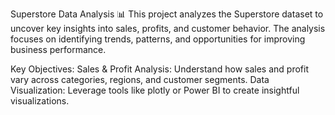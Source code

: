 Superstore Data Analysis 📊
This project analyzes the Superstore dataset to uncover key insights into sales, profits, and customer behavior. The analysis focuses on identifying trends, patterns, and opportunities for improving business performance.

Key Objectives:
Sales & Profit Analysis: Understand how sales and profit vary across categories, regions, and customer segments.
Data Visualization: Leverage tools like plotly or Power BI to create insightful visualizations.

